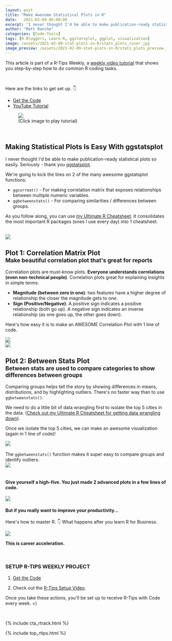 ```yaml
---
layout: post
title: "Make Awesome Statistical Plots in R"
date:   2021-02-09 06:00:00
excerpt: "I never thought I'd be able to make publication-ready statistical plots so easily. Seriously. Thanks to ggstatsplot."
author: "Matt Dancho"
categories: [Code-Tools]
tags: [R-Bloggers, Learn-R, ggstatsplot, ggplot, visualization]
image: /assets/2021-02-09-stat-plots-in-R/stats_plots_cover.jpg
image_preview: /assets/2021-02-09-stat-plots-in-R/stats_plots_preview.jpg
---
```


This article is part of a R-Tips Weekly, a [weekly video tutorial](https://mailchi.mp/business-science/r-tips-newsletter) that shows you step-by-step how to do common R coding tasks.

<br/>


Here are the links to get set up. 👇

- [Get the Code](https://mailchi.mp/business-science/r-tips-newsletter)
- [YouTube Tutorial](https://youtu.be/8Em1bCFBMWg)


<figure class="text-center">
    <a href="https://youtu.be/8Em1bCFBMWg"><img src="/assets/2021-02-09-stat-plots-in-R/video_thumb.png" border="0" /></a>
  <figcaption>(Click image to play tutorial)</figcaption>
</figure>

<br>



<h2>Making Statistical Plots Is Easy With ggstatsplot</h2>

I never thought I'd be able to make publication-ready statistical plots so easily. Seriously - thank you <a href="https://indrajeetpatil.github.io/ggstatsplot/index.html">ggstatsplot</a>.

We're going to kick the tires on 2 of the many awesome ggstatsplot functions:

<ul>
    <li><code>ggcorrmat()</code> - For making correlation matrix that exposes relationships between multiple numeric variables.</li>
    <li><code>ggbetweenstats()</code> - For comparing similarities / differences between groups.</li>
</ul>

As you follow along, you can use <a href="https://www.business-science.io/r-cheatsheet">my Ultimate R Cheatsheet</a>. It consolidates the most important R packages (ones I use every day) into 1 cheatsheet.

<br>
<div class="text-center"> <img src="/assets/2021-02-09-stat-plots-in-R/Plot_Example.jpg"> </div>
    


<h2>Plot 1: Correlation Matrix Plot<br>
<small>Make beautiful correlation plot that's great for reports</small></h2>

Correlation plots are must-know plots. <strong>Everyone understands correlations (even non-technical people)</strong>. Correlation plots great for explaining insights in simple terms:

<ul>
    <li><strong>Magnitude (between zero in one)</strong>: two features have a higher degree of relationship the closer the magnitude gets to one.</li>
    <li><strong>Sign (Positive/Negative)</strong>: A positive sign indicates a positive relationship (both go up). A negative sign indicates an inverse relationship (as one goes up, the other goes down).</li>
</ul>

<p>Here's how easy it is to make an AWESOME Correlation Plot with 1 line of code.</p>

<div class="text-center"> <img src="/assets/2021-02-09-stat-plots-in-R/Code.jpg"> </div>

<div class="text-center"> <img src="/assets/2021-02-09-stat-plots-in-R/Correlation_Plot.jpg"> </div>

<h2>Plot 2: Between Stats Plot<br>
<small>Between stats are used to compare categories to show differences between groups</small></h2>

Comparing groups helps tell the story by showing differences in means, distributions, and by highlighting outliers.  There's no faster way than to use <code>ggbetweenstats()</code>.
    
We need to do a little bit of data wrangling first to isolate the top 5 cities in the data. (<a href="https://www.business-science.io/r-cheatsheet">Check out my Ultimate R Cheatsheet for getting data wrangling down</a>).
        
Once we isolate the top 5 cities, we can make an awesome visualization (again in 1 line of code)!


<div class="text-center"> <img src="/assets/2021-02-09-stat-plots-in-R/Code_2.jpg"> </div>

<br>
The <code>ggbetweenstats()</code> function makes it super easy to compare groups and identify outliers.

<div class="text-center"> <img src="/assets/2021-02-09-stat-plots-in-R/Plot_Example_2.jpg"></div>



<br>

<h4>Give yourself a high-five. You just made 2 advanced plots in a few lines of code.</h4>
<img src="/assets/2021-02-09-stat-plots-in-R/High_5.gif">


<br>

<h4>But if you really want to improve your productivity...</h4>

<p class="text-center">
    Here's how to master R.  👇
    What happens after you learn R for Business. 
</p>

<img src="/assets/2021-02-09-stat-plots-in-R/run_master.gif">

<p class="text-center"><strong>This is career acceleration.</strong></p>



<br>

### SETUP R-TIPS WEEKLY PROJECT

1. [Get the Code](https://mailchi.mp/business-science/r-tips-newsletter)

2. Check out the [R-Tips Setup Video](https://youtu.be/F7aYV0RPyD0).

Once you take these actions, you'll be set up to receive R-Tips with Code every week. =)

<br>

{% include cta_rtrack.html %}

{% include top_rtips.html %}
